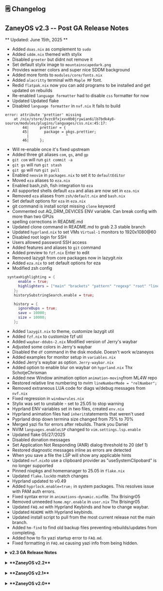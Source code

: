 ## 🗒️ Changelog

## ZaneyOS v2.3 -- Post GA Release Notes

** Updated: June 15th, 2025 **

- Added `doas.nix` as complement to `sudo`
- Added `sddm.nix` themed with stylix
- Disabled `greeter` but didnt not remove it
- Set default stylix image to `mountainscapedark.png`
- Provides warmer colors and super nice SDDM background
- Added more fonts to `modules/core/fonts.nix`
- Added `alacritty` terminal with `Maple MF` font.
- Redid `flatpak.nix` now you can add programs to be installed and get updated
  on rebuilds
- Re-enabled `language formatter` had to disable `css` formatter for now
- Updated Updated flake
- Disabled `language formatter` in `nvf.nix` It fails to build

```text
error: attribute 'prettier' missing
    at /nix/store/3vzc8fxjxvv0b0jrywian6ilb7bdk4y8-source/modules/plugins/languages/css.nix:45:17:
        44|     prettier = {
        45|       package = pkgs.prettier;
          |                 ^
        46|     };
```

- Will re-enable once it's fixed upstream
- Added three git aliases `com`, `gs`, and `gp`
- `git com` will run `git commit -a`
- `git gs` will run `git stash`
- `git gp` will run `git pull`
- Enabled `neovim` in `packages.nix` to set it to `defaultEditor`
- Moved `eza` aliases to `eza.nix`
- Enabled bash,zsh, fish integration to `eza`
- All supported shells default `eza` and alias are now set in `eza.nix`
- Removed `eza` aliases from `zsh/default.nix` and `bash.nix`
- Set default options for `eza` in `eza.nix`
- git command is install script missing `clone` keyword
- Commented out AQ_DRM_DEVICES ENV variable. Can break config with more than two
  GPUs
- spelling corrections in README.md
- Updated clone command in README.md to grab 2.3 stable branch
- Updated `hyprland.nix` to set VMs `Virtual-1` monitors to 1920x1080@60
- Disabled root login for SSH
- Users allowed password SSH access
- Added features and aliases to `git` command
- Added preview to `fzf.nix` Enter to edit
- Removed lazygit from core packages now in lazygit.nix
- Added `eza.nix` to set default options for eza
- Modified zsh config

```nix
 syntaxHighlighting = {
      enable = true;
      highlighters = ["main" "brackets" "pattern" "regexp" "root" "line"];
    };
    historySubstringSearch.enable = true;

    history = {
      ignoreDups = true;
      save = 10000;
      size = 10000;
    };
```

- Added `lazygit.nix` to theme, customize lazygit util
- Added `fzf.nix` to customize fzf util
- Added `waybar-ddubs-2.nix` Modified version of Jerry's waybar
- Adjusted some colors in Jerry's waybar
- Disabled the `df` command in the disk module. Doesn't work w/zaneyos
- Added examples for monitor setup in `variables.nix`
- Added Jerry's waybar as option. `Jerry-waybar.nix`
- Added option to enable blur on waybar on `hyprland.nix` Thx SchotjeChrisman
- Added new Window animation option `animation-moving`from ML4W repo
- Restored relative line numbering to nvim `lineNumberMode = "relNumber";`
- Removed extraneous LUA code for diags w/debug messages from `nvf.nix`
- Fixed regression in `windowrules.nix`
- Stylix was set to unstable - set to 25.05 to stop warning
- Hyprland ENV variables set in two files, created `env.nix`
- Hyprland animation files had `inherit`statements that weren't used
- Pyprland drop down termina size changed from 75% to 70%
- Merged yazi fix for errors after rebuilds. Thank you Daniel
- NVIM `languages.enableLSP` changed to `vim.settings.lsp.enable`
- Updated flake 05/27/2025
- Disabled donation messages
- Set Application Not Responding (ANR) dialog threshold to 20 (def 1)
- Restored diagnostic messages inline as errors are detected
- When you save a file the LSP will show any applicable hints
- Updated `nvf.nix`to use a clipboard provider as "useSystemClipobard" is no
  longer supported
- Pinned nixpkgs and homemanager to 25.05 in `flake.nix`
- Updated `flake.lock`to match changes
- Hyprland updated to v0.49
- Added `hyprlock.enable=true;` in system packages. This resolves issue with PAM
  auth errors.
- Fixed syntax error in `animations-dynamic.nix`file. Thx Brisingr05
- Removed unneeded `home.mgr.enable` in `user.nix` Thx Brisingr05
- Updated `FAQ.md` with Hyprland Keybinds and how to change waybar.
- Updated `README` with Hyprland keybinds.
- Updated install script to pull from the most current release not the main
  branch.
- Added `hm-find` to find old backup files preventing rebuilds/updates from
  completing.
- Added how to fix yazi startup error to `FAQ.md`.
- Fixed formatting in `FAQ.md` causing yazi info from being hidden.

<details>

<summary><strong>v2.3 GA Release Notes</strong></summary>

<div style="margin-left: 20px;">

- With this release there are improvements to Neovim
- The entire file structure has been improved.
- Switched from nixvim to nvf for neovim configuration.
- Improved bat config and includes extras now.
- Added profiles for what kind of system you have based of GPU / VM.
- Reduced the host specific files and made the entire flake more modular.
- Fixed git getting set to wrong user settings.
- Fixed hyprlock conflicting with stylix.
- Setup`nh` in a better fashion.
- Added support for qmk out of the box.
- Added usbutils for lsusb functionality.
- Massive improvement to Hyprland window rules.
- Removed broken support for Apple Silicon (this may return).
- Install script improved.
- Fixed `nix flake check` not working.
- Added nvidia prime PCI ID variables to host `variables.nix`.
- Added vim keybindings zsh (alt+hjkl).
- Added (ctrl+hjkl) keybinds for vim movement while in insert mode in neovim.
- Supports adb out of the box.
- Ddubs/dwilliam62 helped with the addition of pyprland and scratchpad support.
  He is now also a maintainer.
- Can now summon a drop-down terminal with `SUPER, T`.
- Added image used by Stylix into the host variables file.
- Made printing and NFS variables so they can be easily toggled between hosts.
- Added waybar styling choice.
- Kitty, Wezterm, Neovim/nvf, and even Flatpaks all properly themed with Stylix.
- Moved to hyprpolkitagent and fixed qt theming.
- Stylix options that I wanted forced us back on the unstable branch.
- Made Thunar an optional thing, enabled by default. _But for me Yazi is
  enough._

  </div>

  </details>

<br>
<details>
<summary><strong>**ZaneyOS v2.2**</strong> </summary>

<div style="margin-left: 20px;">

- This release has a big theming change
- Move back to rofi. It is a massive improvement in many ways.
- Revert the switch from rofi to wofi. Rofi is just better.
- Switch from Nix Colors to Stylix. It can build colorschemes from a wallpaper.
- Simplified the notification center.
- Improved emoji selection menu and options.
- Adding fine-cmdline plugin for Neovim.
- Removed theme changing scripts as the theme is generated by the image set with
  stylix.image in the config.nix file.
- Starship is now setup in the config.nix file.
- Switched from SDDM to tuigreet and greetd.
- Added Plymouth for better looking booting.
- Improve the fonts being installed and properly separate them from regular
  packages.
- Separated Neovim configuration for readability.
- Updated flake and added fix for popups going to wrkspc 1 in Hyprland.
- Removed a few of the packages that aren't necessary and smartd by default.
- Removed unnecessary Hyprland input in flake as home manager doesn't use it.
- Turned off nfs by default.
- Hyprland plugins are now disabled in the config by default.
- Fastfetch is now replacing neofetch.
- Btop is back baby!
- Switching to Brave as the default to protect user privacy.
- Replaced lsd with eza for a better looking experience.

</div>

</details>
<br>

<details>

<summary><strong>**ZaneyOS v2.1**</strong></summary>

<div style="margin-left: 20px;">

Simple bug fixes.

- Fixed Waybar icons to make them look a bit better.
- Centered the Wofi window always.
- Should have fixed some Steam issues, but I have had some crashes due to Steam
  so be aware of that.
- The flake got an update, so all the packages are fresh.

</div>

</details>

<br>

<details>

<summary><strong>**ZaneyOS v2.0** </strong></summary>

<div style="margin-left: 20px;">

With this new update of ZaneyOS it is a big rewrite of how things are being
done. This update fixes many issues that you guys were facing. As well as makes
things a little easier to understand. You now have a lot being stored inside the
specific host directory, making use of modules, condensing seperate files down,
etc. My hope is that with this update your ability to grasp the flake and expand
it to what you need is much improved. I want to thank everyone for being so
supportive!

- Most configuration put into specific hosts directories for the best
  portability.
- Using modules to condense configuration complexity.
- Simplified options and the complexity around understanding their
  implementation.
- Rewrote the documentation for improved readability.

</div>

</details>
